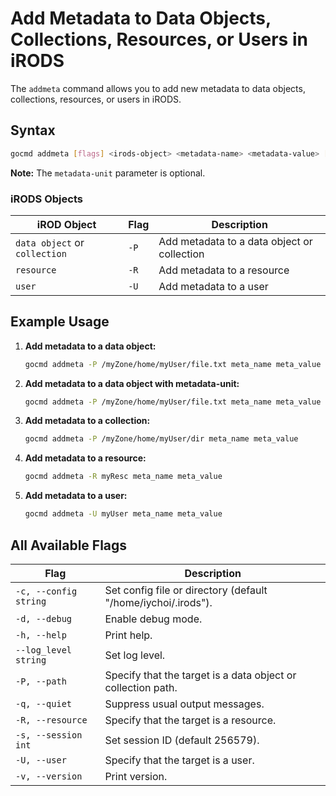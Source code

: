 # Add Metadata to Data Objects, Collections, Resources, or Users in iRODS

The `addmeta` command allows you to add new metadata to data objects, collections, resources, or users in iRODS.

## Syntax
```sh
gocmd addmeta [flags] <irods-object> <metadata-name> <metadata-value> [metadata-unit]
```

**Note:** The `metadata-unit` parameter is optional.

### iRODS Objects 

| iROD Object | Flag | Description |
|-------------|-------------|--------|
| `data object` or `collection` | `-P` | Add metadata to a data object or collection |
| `resource` | `-R` | Add metadata to a resource |
| `user` | `-U` | Add metadata to a user |

## Example Usage

1. **Add metadata to a data object:**
    ```sh
    gocmd addmeta -P /myZone/home/myUser/file.txt meta_name meta_value
    ```

1. **Add metadata to a data object with metadata-unit:**
    ```sh
    gocmd addmeta -P /myZone/home/myUser/file.txt meta_name meta_value meta_unit
    ```

3. **Add metadata to a collection:**
    ```sh
    gocmd addmeta -P /myZone/home/myUser/dir meta_name meta_value
    ```

4. **Add metadata to a resource:**
    ```sh
    gocmd addmeta -R myResc meta_name meta_value
    ```

5. **Add metadata to a user:**
    ```sh
    gocmd addmeta -U myUser meta_name meta_value
    ```

## All Available Flags

| Flag                                | Description                                                                 |
|-------------------------------------|-----------------------------------------------------------------------------|
| `-c, --config string`               | Set config file or directory (default "/home/iychoi/.irods").               |
| `-d, --debug`                       | Enable debug mode.                                                          |
| `-h, --help`                        | Print help.                                                                 |
| `--log_level string`                | Set log level.                                                              |
| `-P, --path`                        | Specify that the target is a data object or collection path.                |
| `-q, --quiet`                       | Suppress usual output messages.                                             |
| `-R, --resource`                    | Specify that the target is a resource.                                      |
| `-s, --session int`                 | Set session ID (default 256579).                                            |
| `-U, --user`                        | Specify that the target is a user.                                          |
| `-v, --version`                     | Print version.                                                              |
